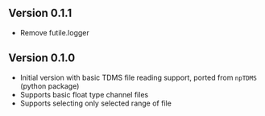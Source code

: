 ## Version 0.1.1

- Remove futile.logger

## Version 0.1.0

- Initial version with basic TDMS file reading support, ported from `npTDMS` (python package)
- Supports basic float type channel files
- Supports selecting only selected range of file

